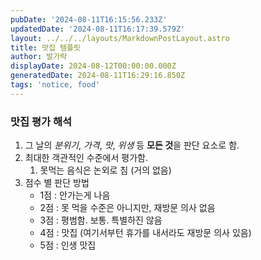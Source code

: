 ```yaml
---
pubDate: '2024-08-11T16:15:56.233Z'
updatedDate: '2024-08-11T16:17:39.579Z'
layout: ../../../layouts/MarkdownPostLayout.astro
title: 맛집 템플릿
author: 발가락
displayDate: 2024-08-12T00:00:00.000Z
generatedDate: 2024-08-11T16:29:16.850Z
tags: 'notice, food'
---
```


### 맛집 평가 해석

1. 그 날의 *분위기*, *가격*, *맛*, *위생* 등 **모든 것**을 판단 요소로 함.
2. 최대한 객관적인 수준에서 평가함.
   1. 못먹는 음식은 논외로 침 (거의 없음)
3. 점수 별 판단 방법
   * 1점 : 안가는게 나음
   * 2점 : 못 먹을 수준은 아니지만, 재방문 의사 없음
   * 3점 : 평범함. 보통. 특별하진 않음
   * 4점 : 맛집 (여기서부턴 휴가를 내서라도 재방문 의사 있음)
   * 5점 : 인생 맛집
